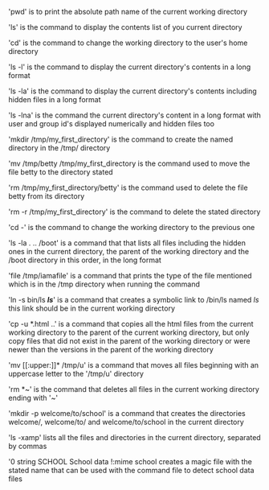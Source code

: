 'pwd' is to print the absolute path name of the current working directory

'ls' is the command to display the contents list of you current directory

'cd' is the command  to change the working directory to the user's home directory

'ls -l' is the command to display the current directory's contents in a long format

'ls -la' is the command to display the current directory's contents including hidden files in a long format

'ls -lna' is the command the current directory's content in a long format with user and group id's displayed numerically and hidden files too

'mkdir /tmp/my_first_directory' is the command to create the named directory in the /tmp/ directory

'mv /tmp/betty /tmp/my_first_directory is the command used to move the file betty to the directory stated

'rm /tmp/my_first_directory/betty' is the command used to delete the file betty from its directory

'rm -r /tmp/my_first_directory' is the command to delete the stated directory

'cd -' is the command to change the working directory to the previous one

'ls -la . .. /boot' is a command that that lists all files including the hidden ones in the current directory, the parent of the working directory and the /boot directory in this order, in the long format

'file /tmp/iamafile' is a command that prints the type of the file mentioned which is in the /tmp directory when running the command

'ln -s bin/ls ___ls___' is a command that creates a symbolic link to /bin/ls named _ls_ this link should be in the current working directory

'cp -u *.html ..' is a command that copies all the html files from the current working directory to the parent of the current working directory, but only copy files that did not exist in the parent of the working directory or were newer than the versions in the parent of the working directory 

'mv [[:upper:]]* /tmp/u' is a command that moves all files beginning with an uppercase letter to the '/tmp/u' directory

'rm *~' is the command that deletes all files in the current working directory ending with '~'

'mkdir -p welcome/to/school' is a command that creates the directories welcome/, welcome/to/ and welcome/to/school in the current directory

'ls -xamp' lists all the files and directories in the current directory, separated by commas

'0	string SCHOOL School data
!:mime school
 creates a magic file with the stated name that can be used with the command file to detect school data files

